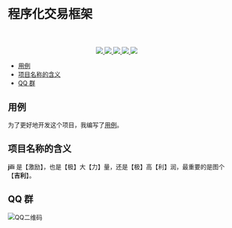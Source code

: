 # 程序化交易框架

<h1 align="center"><img src="https://user-images.githubusercontent.com/6028869/67830383-5f1afd00-fb15-11e9-9cc2-686932341199.png" alt=""></h1>
<p align="center">
<a href="https://www.travis-ci.org/aQuaYi/jili">
  <img src="https://www.travis-ci.org/aQuaYi/jili.svg?branch=master" />
</a>
<a href="https://codecov.io/gh/aQuaYi/jili">
  <img src="https://codecov.io/gh/aQuaYi/jili/branch/master/graph/badge.svg" />
</a>
<a href="https://golang.google.cn">
  <img src="https://img.shields.io/badge/Go-1.13+-blue.svg" />
</a>
<a href="https://github.com/aQuaYi/jili/blob/master/LICENSE">
  <img src="https://img.shields.io/badge/LICENSE-MIT-blue.svg" />
</a>
<a href="https://github.com/aQuaYi/jili/blob/master/CHANGELOG.md">
  <img src="https://img.shields.io/badge/CHANGE-LOG-blue" />
</a>
</p>

- [用例](#%e7%94%a8%e4%be%8b)
- [项目名称的含义](#%e9%a1%b9%e7%9b%ae%e5%90%8d%e7%a7%b0%e7%9a%84%e5%90%ab%e4%b9%89)
- [QQ 群](#qq-%e7%be%a4)

## 用例

为了更好地开发这个项目，我编写了[用例](UseCase)。

## 项目名称的含义

**jili** 是【激励】，也是【极】大【力】量，还是【极】高【利】润，最重要的是图个【**吉利**】。

## QQ 群

![QQ二维码](https://user-images.githubusercontent.com/6028869/67827619-7e149180-fb0b-11e9-8411-ef7d1ff81828.png)
